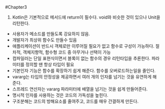 #Chapter3
1. Kotlin은 기본적으로 메서드에 return이 필수다. void와 비슷한 것이 있으나 Unit을 리턴한다.

- 사용자가 메소드를 만들도록 강요하지 않음.
- 개발자가 최상위 함수도 만들수 있음
- 애플리케이션이 반드시 객체로만 이루어질 필요가 없고 함수로 구성이 가능하다. 절차적, 객체지향적, 함수형 코드 중 아무거나 선택이 가능
- 컴파일러는 단일 표현식이면서 블록이 없는 함수의 경우 리턴타입을 추론한다.  파라미터를 정의할 땐 항상 타입이 필요
- 기본인자 기능은 함수를 확장하기 쉽게 해준다. 함수를 오버로드하는일을 줄인다.
- vararg는 타입의 안정성을 제공하면서 여러 개의 인자를 넘기는 것을 유연하게 해준다.
- 스프레드 연산자는 vararg 파라미터에 배열을 넘기는 것을 쉽게 만들어준다.
- 명시적 인자를 사용하는 것은 코드의 가독성을 높힌다.
- 구조분해는 코드의 방해요소를 줄여주고, 코드를 매우 간결하게 만든다.
